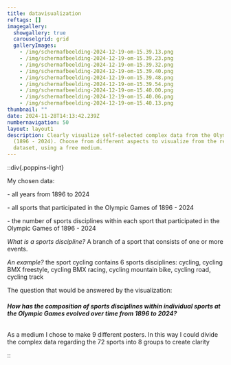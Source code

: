 ```yaml
---
title: datavisualization
reftags: []
imagegallery:
  showgallery: true
  carouselgrid: grid
  galleryImages:
    - /img/scherm­afbeelding-2024-12-19-om-15.39.13.png
    - /img/scherm­afbeelding-2024-12-19-om-15.39.23.png
    - /img/scherm­afbeelding-2024-12-19-om-15.39.32.png
    - /img/scherm­afbeelding-2024-12-19-om-15.39.40.png
    - /img/scherm­afbeelding-2024-12-19-om-15.39.48.png
    - /img/scherm­afbeelding-2024-12-19-om-15.39.54.png
    - /img/scherm­afbeelding-2024-12-19-om-15.40.00.png
    - /img/scherm­afbeelding-2024-12-19-om-15.40.06.png
    - /img/scherm­afbeelding-2024-12-19-om-15.40.13.png
thumbnail: ""
date: 2024-11-28T14:13:42.239Z
numbernavigation: 50
layout: layout1
description: Clearly visualize self-selected complex data from the Olympic Games
  (1896 - 2024). Choose from different aspects to visualize from the received
  dataset, using a free medium.
---
```

::div{.poppins-light}

My chosen data:

\- all years from 1896 to 2024

\- all sports that participated in the Olympic Games of 1896 - 2024

\- the number of sports disciplines within each sport that participated in the Olympic Games of 1896 - 2024

*What is a sports discipline?* A branch of a sport that consists of one or more events.

*An example?* the sport cycling contains 6 sports disciplines: cycling, cycling BMX freestyle, cycling BMX racing, cycling mountain bike, cycling road, cycling track



The question that would be answered by the visualization: 

###### **How has the composition of sports disciplines within individual sports at the Olympic Games evolved over time from 1896 to 2024?**

As a medium I chose to make 9 different posters. In this way I could divide the complex data regarding the 72 sports into 8 groups to create clarity

::